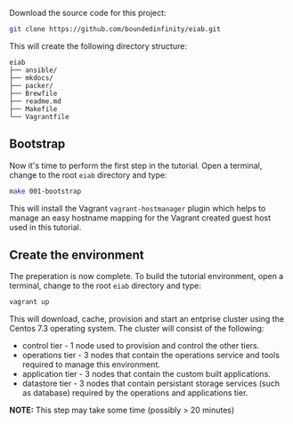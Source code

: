Download the source code for this project:

```bash
git clone https://github.com/boundedinfinity/eiab.git
```

This will create the following directory structure:

```
eiab
├── ansible/
├── mkdocs/
├── packer/
├── Brewfile
├── readme.md
├── Makefile 
└── Vagrantfile
```



## Bootstrap

Now it's time to perform the first step in the tutorial.  Open a terminal,
change to the root `eiab` directory and type:

```bash
make 001-bootstrap
```

This will install the Vagrant `vagrant-hostmanager` plugin which helps to manage
an easy hostname mapping for the Vagrant created guest host used in this 
tutorial.

## Create the environment

The preperation is now complete.  To build the tutorial environment, open a 
terminal, change to the root `eiab` directory and type:

```bash
vagrant up
```

This will download, cache, provision and start an entprise cluster using the 
Centos 7.3 operating system.  The cluster will consist of the following:

- control tier - 1 node used to provision and control the other tiers.
- operations tier - 3 nodes that contain the operations service and tools 
  required to manage this environment.
- application tier - 3 nodes that contain the custom built applications.
- datastore tier -  3 nodes that contain persistant storage services 
  (such as database) required by the operations and applications tier.

**NOTE:** This step may take some time (possibly > 20 minutes)
